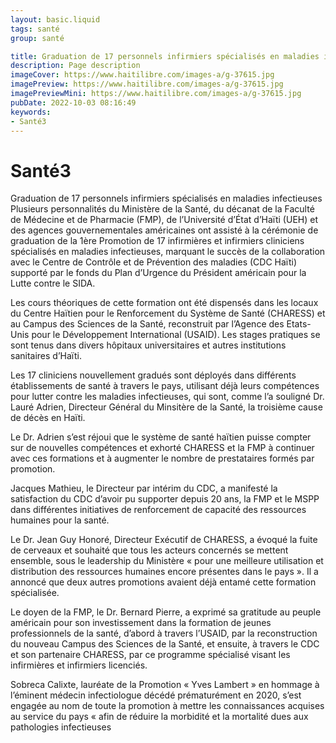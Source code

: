 ```yaml
---
layout: basic.liquid
tags: santé
group: santé

title: Graduation de 17 personnels infirmiers spécialisés en maladies infectieuses
description: Page description
imageCover: https://www.haitilibre.com/images-a/g-37615.jpg
imagePreview: https://www.haitilibre.com/images-a/g-37615.jpg
imagePreviewMini: https://www.haitilibre.com/images-a/g-37615.jpg
pubDate: 2022-10-03 08:16:49
keywords:
- Santé3
---
```


# Santé3

Graduation de 17 personnels infirmiers spécialisés en maladies infectieuses
Plusieurs personnalités du Ministère de la Santé, du décanat de la Faculté de Médecine et de Pharmacie (FMP), de l’Université d’État d’Haïti (UEH) et des agences gouvernementales américaines ont assisté à la cérémonie de graduation de la 1ère Promotion de 17 infirmières et infirmiers cliniciens spécialisés en maladies infectieuses, marquant le succès de la collaboration avec le Centre de Contrôle et de Prévention des maladies (CDC Haïti) supporté par le fonds du Plan d’Urgence du Président américain pour la Lutte contre le SIDA.

Les cours théoriques de cette formation ont été dispensés dans les locaux du Centre Haïtien pour le Renforcement du Système de Santé (CHARESS) et au Campus des Sciences de la Santé, reconstruit par l’Agence des Etats-Unis pour le Développement International (USAID). Les stages pratiques se sont tenus dans divers hôpitaux universitaires et autres institutions sanitaires d’Haïti.

Les 17 cliniciens nouvellement gradués sont déployés dans différents établissements de santé à travers le pays, utilisant déjà leurs compétences pour lutter contre les maladies infectieuses, qui sont, comme l’a souligné Dr. Lauré Adrien, Directeur Général du Minsitère de la Santé, la troisième cause de décès en Haïti.

Le Dr. Adrien s’est réjoui que le système de santé haïtien puisse compter sur de nouvelles compétences et exhorté CHARESS et la FMP à continuer avec ces formations et à augmenter le nombre de prestataires formés par promotion.

Jacques Mathieu, le Directeur par intérim du CDC, a manifesté la satisfaction du CDC d’avoir pu supporter depuis 20 ans, la FMP et le MSPP dans différentes initiatives de renforcement de capacité des ressources humaines pour la santé.

Le Dr. Jean Guy Honoré, Directeur Exécutif de CHARESS, a évoqué la fuite de cerveaux et souhaité que tous les acteurs concernés se mettent ensemble, sous le leadership du Ministère « pour une meilleure utilisation et distribution des ressources humaines encore présentes dans le pays ». Il a annoncé que deux autres promotions avaient déjà entamé cette formation spécialisée.

Le doyen de la FMP, le Dr. Bernard Pierre, a exprimé sa gratitude au peuple américain pour son investissement dans la formation de jeunes professionnels de la santé, d’abord à travers l’USAID, par la reconstruction du nouveau Campus des Sciences de la Santé, et ensuite, à travers le CDC et son partenaire CHARESS, par ce programme spécialisé visant les infirmières et infirmiers licenciés.

Sobreca Calixte, lauréate de la Promotion « Yves Lambert » en hommage à l’éminent médecin infectiologue décédé prématurément en 2020, s’est engagée au nom de toute la promotion à mettre les connaissances acquises au service du pays « afin de réduire la morbidité et la mortalité dues aux pathologies infectieuses